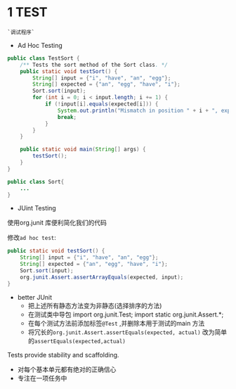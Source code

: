 # 1 TEST

 	`调试程序` 

+ Ad Hoc Testing

```java
public class TestSort {
    /** Tests the sort method of the Sort class. */
    public static void testSort() {
        String[] input = {"i", "have", "an", "egg"};
        String[] expected = {"an", "egg", "have", "i"};
        Sort.sort(input);
        for (int i = 0; i < input.length; i += 1) {
            if (!input[i].equals(expected[i])) {
                System.out.println("Mismatch in position " + i + ", expected: " + expected + ", but got: " + input[i] + ".");
                break;
            }
        }
    }

    public static void main(String[] args) {
        testSort();
    }
}

public class Sort{
    ...
}
```

+ JUint Testing

使用org.junit 库便利简化我们的代码

修改`ad hoc test`:

```java
public static void testSort() {
    String[] input = {"i", "have", "an", "egg"};
    String[] expected = {"an", "egg", "have", "i"};
    Sort.sort(input);
    org.junit.Assert.assertArrayEquals(expected, input);
}
```

+ better JUnit
  + 把上述所有静态方法变为非静态(选择排序的方法)
  + 在测试类中导包
    import org.junit.Test;
    import static org.junit.Assert.*;
  + 在每个测试方法前添加标签`@Test` ,并删除本用于测试的main 方法
  + 将冗长的`org.junit.Assert.assertEquals(expected, actual)` 改为简单的`assertEquals(expected,actual)`

Tests provide stability and scaffolding.

+ 对每个基本单元都有绝对的正确信心
+ 专注在一项任务中